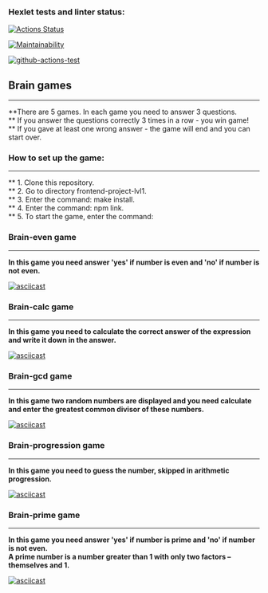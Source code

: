 ### Hexlet tests and linter status:
[![Actions Status](https://github.com/Shamilist/frontend-project-lvl1/workflows/hexlet-check/badge.svg)](https://github.com/Shamilist/frontend-project-lvl1/actions)

[![Maintainability](https://api.codeclimate.com/v1/badges/c6e575ffb741acb5d5a0/maintainability)](https://codeclimate.com/github/Shamilist/frontend-project-lvl1/maintainability)

[![github-actions-test](https://github.com/Shamilist/frontend-project-lvl1/actions/workflows/github-actions-test.yml/badge.svg?branch=main)](https://github.com/Shamilist/frontend-project-lvl1/actions/workflows/github-actions-test.yml)


## Brain games
***
**There are 5 games. In each game you need to answer 3 questions.   
** If you answer the questions correctly 3 times in a row - you win game!    
** If you gave at least one wrong answer - the game will end and you can start over.    
     
          
              
### How to set up the game:
***
** 1. Clone this repository.    
** 2. Go to directory frontend-project-lvl1.     
** 3. Enter the command: make install.     
** 4. Enter the command: npm link.    
** 5. To start the game, enter the command:   


<!-- game is even -->
### Brain-even game
***
**In this game you need answer 'yes' if number is even and 'no' if number is not even.**

[![asciicast](https://asciinema.org/a/gmg3zLGTGrAzzsRrkiKX2jiha.svg)](https://asciinema.org/a/gmg3zLGTGrAzzsRrkiKX2jiha)



<!-- game is calc -->
### Brain-calc game
***
**In this game you need to calculate the correct answer of the expression and write it down in the answer.**

[![asciicast](https://asciinema.org/a/XKAUdAQy8UrXK382EsYpzBOC4.svg)](https://asciinema.org/a/XKAUdAQy8UrXK382EsYpzBOC4)



<!-- game is gcd -->
### Вrain-gcd game
***
**In this game two random numbers are displayed and you need calculate and enter the greatest common divisor of these numbers.**

[![asciicast](https://asciinema.org/a/PONNHhV45XDsC6xC5AX1GfY8D.svg)](https://asciinema.org/a/PONNHhV45XDsC6xC5AX1GfY8D)


<!-- game is progression -->
### Brain-progression game
***
**In this game you need to guess the number, skipped in arithmetic progression.**

[![asciicast](https://asciinema.org/a/egEGVUdryjCP8ED7XQODf9MjQ.svg)](https://asciinema.org/a/egEGVUdryjCP8ED7XQODf9MjQ)



<!-- game is prime -->
### Brain-prime game
***
**In this game you need answer 'yes' if number is prime and 'no' if number is not even.**    
**A prime number is a number greater than 1 with only two factors – themselves and 1.**

[![asciicast](https://asciinema.org/a/HQfB7tma5oIXeFVkPpG8IAG58.svg)](https://asciinema.org/a/HQfB7tma5oIXeFVkPpG8IAG58)

